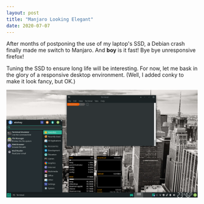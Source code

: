 ```yaml
---
layout: post
title: "Manjaro Looking Elegant"
date: 2020-07-07
---
```


After months of postponing the use of my laptop's SSD, a Debian crash finally made me switch to Manjaro. And **boy** is it fast! Bye bye unresponsive firefox!

Tuning the SSD to ensure long life will be interesting. For now, let me bask in the glory of a responsive desktop environment. (Well, I added conky to make it look fancy, but OK.)

![Manjaro looking elegant](/images/manjaro-xfce.png)

